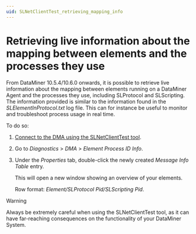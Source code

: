 ```yaml
---
uid: SLNetClientTest_retrieving_mapping_info
---
```


# Retrieving live information about the mapping between elements and the processes they use

From DataMiner 10.5.4/10.6.0 onwards<!--RN 42013-->, it is possible to retrieve live information about the mapping between elements running on a DataMiner Agent and the processes they use, including SLProtocol and SLScripting. The information provided is similar to the information found in the *SLElementInProtocol.txt* log file. This can for instance be useful to monitor and troubleshoot process usage in real time.

To do so:

1. [Connect to the DMA using the SLNetClientTest tool](xref:Connecting_to_a_DMA_with_the_SLNetClientTest_tool).

1. Go to *Diagnostics* > *DMA* > *Element Process ID Info*.

1. Under the *Properties* tab, double-click the newly created *Message Info Table* entry.

   This will open a new window showing an overview of your elements.

   Row format: *Element/SLProtocol Pid/SLScripting Pid*.

> [!WARNING]
> Always be extremely careful when using the SLNetClientTest tool, as it can have far-reaching consequences on the functionality of your DataMiner System.

